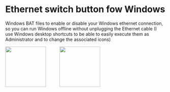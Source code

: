 # Ethernet switch button fow Windows
Windows BAT files to enable or disable your Windows ethernet connection, so you can run Windows offline without unplugging the Ethernet cable
(I use Windows desktop shortcuts to be able to easily execute them as Administrator and to change the associated icons)  

<img src="https://github.com/jmbalaguer/Internet-Switch-button/blob/main/ethernet-off.png" width="128" height="128">&nbsp;&nbsp;&nbsp;&nbsp;&nbsp;&nbsp;&nbsp;&nbsp;&nbsp;&nbsp;&nbsp;<img src="https://github.com/jmbalaguer/Internet-Switch-button/blob/main/ethernet-on.png" width="128" height="128">


